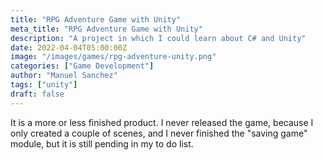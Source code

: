 ```yaml
---
title: "RPG Adventure Game with Unity"
meta_title: "RPG Adventure Game with Unity"
description: "A project in which I could learn about C# and Unity"
date: 2022-04-04T05:00:00Z
image: "/images/games/rpg-adventure-unity.png"
categories: ["Game Development"]
author: "Manuel Sanchez"
tags: ["unity"]
draft: false
---
```


It is a more or less finished product. I never released the game, because I only created a couple of scenes, and I never finished the "saving game" module, but it is still pending in my to do list.
